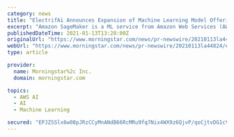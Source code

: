 ```yaml
---
category: news
title: "ElectrifAi Announces Expansion of Machine Learning Model Offerings for Amazon SageMaker"
excerpt: "Amazon SageMaker is a ML service from Amazon Web Services (AWS) that helps data scientists and developers to prepare, build, train and deploy high-quality ML models quickly by bringing together a ..."
publishedDateTime: 2021-01-13T13:28:00Z
originalUrl: "https://www.morningstar.com/news/pr-newswire/20210113la44824/electrifai-announces-expansion-of-machine-learning-model-offerings-for-amazon-sagemaker"
webUrl: "https://www.morningstar.com/news/pr-newswire/20210113la44824/electrifai-announces-expansion-of-machine-learning-model-offerings-for-amazon-sagemaker"
type: article

provider:
  name: Morningstar%2c Inc.
  domain: morningstar.com

topics:
  - AWS AI
  - AI
  - Machine Learning

secured: "EPJZSSlx6w08pJRzCCyMnANdB66RcMRu9fq7Nix4WX9z6QjvP/qoCjtvDG1cVUDvevxACQ4pkDslFVQKoNHoSskNYmWHIufCLk4oSb9oBlz4l00HeOGXKEr8S1zHW59J05AIKJgAsiI3we9Gu4lJhFxsEMT7kgOvX3u8Q3wMOBYnDaHT0W+5PfPW/8eGGhQ6uVq3Izcb4PC9NIPTciFmhZOBntyDqy6aX/8h9CGVQRxRjuzG0Adhk7RQ0+aeVll3LGb9d5vor0+Gs5/gnjN43EqQ3QVBCJpK4HIkb+XNmU4lm72xzTHk7sSziXnkn93K98gBtvf0OWbk2Y+8X8C4OYd00cY/ZVt4UtwYMq7JLJM=;ndhheGIy+DHl2Uy24wuD6A=="
---
```


